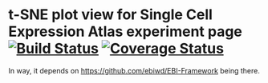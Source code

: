 # t-SNE plot view for Single Cell Expression Atlas experiment page [![Build Status](https://travis-ci.org/gxa/scxa-experiment-page-tsne-plot-view.svg?branch=master)](https://travis-ci.org/gxa/scxa-experiment-page-tsne-plot-view) [![Coverage Status](https://coveralls.io/repos/github/gxa/scxa-experiment-page-tsne-plot-view/badge.svg?branch=master)](https://coveralls.io/github/gxa/scxa-experiment-page-tsne-plot-view?branch=master)

In way, it depends on https://github.com/ebiwd/EBI-Framework being there.
